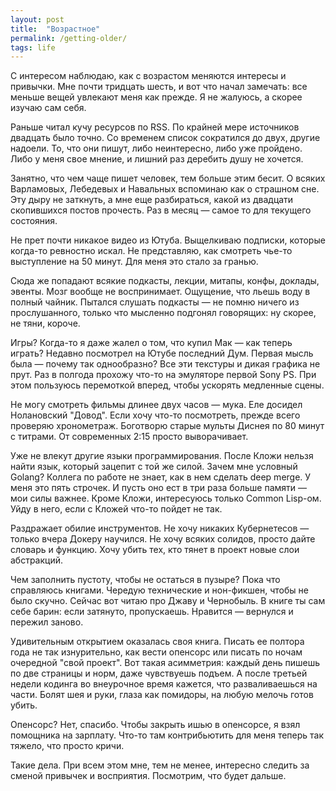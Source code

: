 ```yaml
---
layout: post
title:  "Возрастное"
permalink: /getting-older/
tags: life
---
```


С интересом наблюдаю, как с возрастом меняются интересы и привычки. Мне почти
тридцать шесть, и вот что начал замечать: все меньше вещей увлекают меня как
прежде. Я не жалуюсь, а скорее изучаю сам себя.

Раньше читал кучу ресурсов по RSS. По крайней мере источников двадцать было
точно. Со временем список сократился до двух, другие надоели. То, что они пишут,
либо неинтересно, либо уже пройдено. Либо у меня свое мнение, и лишний раз
деребить душу не хочется.

Занятно, что чем чаще пишет человек, тем больше этим бесит. О всяких Варламовых,
Лебедевых и Навальных вспоминаю как о страшном сне. Эту дыру не заткнуть, а мне
еще разбираться, какой из двадцати скопившихся постов прочесть. Раз в месяц —
самое то для текущего состояния.

Не прет почти никакое видео из Ютуба. Выщелкиваю подписки, которые когда-то
ревностно искал. Не представляю, как смотреть чье-то выступление на 50
минут. Для меня это стало за гранью.

Сюда же попадают всякие подкасты, лекции, митапы, конфы, доклады, эвенты. Мозг
вообще не воспринимает. Ощущение, что льешь воду в полный чайник. Пытался
слушать подкасты — не помню ничего из прослушанного, только что мысленно
подгонял говорящих: ну скорее, не тяни, короче.

Игры? Когда-то я даже жалел о том, что купил Мак — как теперь играть? Недавно
посмотрел на Ютубе последний Дум. Первая мысль была — почему так однообразно?
Все эти текстуры и дикая графика не прут. Раз в полгода прохожу что-то на
эмуляторе первой Sony PS. При этом пользуюсь перемоткой вперед, чтобы ускорять
медленные сцены.

Не могу смотреть фильмы длинее двух часов — мука. Еле досидел Нолановский
"Довод". Если хочу что-то посмотреть, прежде всего проверяю
хронометраж. Боготворю старые мульты Диснея по 80 минут с титрами. От
современных 2:15 просто выворачивает.

Уже не влекут другие языки программирования. После Кложи нельзя найти язык,
который зацепит с той же силой. Зачем мне условный Golang? Коллега по работе не
знает, как в нем сделать deep merge. У меня это пять строчек. И пусть оно ест в
три раза больше памяти — мои силы важнее. Кроме Кложи, интересуюсь только Common
Lisp-ом. Уйду в него, если с Кложей что-то пойдет не так.

Раздражает обилие инструментов. Не хочу никаких Кубернетесов — только вчера
Докеру научился. Не хочу всяких солидов, просто дайте словарь и функцию. Хочу
убить тех, кто тянет в проект новые слои абстракций.

Чем заполнить пустоту, чтобы не остаться в пузыре? Пока что справляюсь
книгами. Чередую технические и нон-фикшен, чтобы не было скучно. Сейчас вот
читаю про Джаву и Чернобыль. В книге ты сам себе барин: если затянуто,
пропускаешь. Нравится — вернулся и пережил заново.

Удивительным открытием оказалась своя книга. Писать ее полтора года не так
изнурительно, как вести опенсорс или писать по ночам очередной "свой
проект". Вот такая асимметрия: каждый день пишешь по две страницы и норм, даже
чувствуешь подъем. А после третьей недели кодинга во внеурочное время кажется,
что разваливаешься на части. Болят шея и руки, глаза как помидоры, на любую
мелочь готов убить.

Опенсорс? Нет, спасибо. Чтобы закрыть ишью в опенсорсе, я взял помощника на
зарплату. Что-то там контрибьютить для меня теперь так тяжело, что просто кричи.

Такие дела. При всем этом мне, тем не менее, интересно следить за сменой
привычек и восприятия. Посмотрим, что будет дальше.
